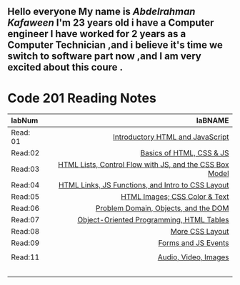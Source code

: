 
## Hello everyone My name is *Abdelrahman Kafaween* I'm 23 years old i have a Computer engineer I have worked for 2 years as a Computer Technician ,and i believe it's time we switch to software part now ,and I am very excited about this coure .


# Code 201 Reading Notes
| labNum        | laBNAME            |
|    :----      |    -------------:  |  
| Read: 01      |     [Introductory HTML and JavaScript]( https://kafaween.github.io/reading-notes-201/class-01)       |
| Read:02       |     [Basics of HTML, CSS & JS]( https://kafaween.github.io/reading-notes-201/class-02)           |
| Read:03       |      [HTML Lists, Control Flow with JS, and the CSS Box Model]( https://kafaween.github.io/reading-notes-201/read-03)          |
| Read:04       |   [HTML Links, JS Functions, and Intro to CSS Layout]( https://kafaween.github.io/reading-notes-201/read-04)            |
| Read:05       |   [HTML Images; CSS Color & Text]( https://kafaween.github.io/reading-notes-201/Read-05)            |
| Read:06       |   [Problem Domain, Objects, and the DOM]( https://kafaween.github.io/reading-notes-201/read-06)            |
| Read:07       |   [Object-Oriented Programming, HTML Tables]( https://kafaween.github.io/reading-notes-201/read-07)            |
| Read:08       |   [More CSS Layout]( https://kafaween.github.io/reading-notes-201/read-08)             |
| Read:09       |   [Forms and JS Events]( https://kafaween.github.io/reading-notes-201/read-09)             |
|               |               |
| Read:11       |   [Audio, Video, Images]( https://kafaween.github.io/reading-notes-201/read-11)            |
|               |               |
|               |               |
|               |               |
|               |               |
|               |               |


